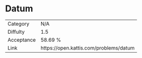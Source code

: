 # Datum

<table>
    <tr>
        <td>Category</td>
        <td>N/A</td>
    </tr>
    <tr>
        <td>Diffulty</td>
        <td>1.5</td>
    </tr>
    <tr>
        <td>Acceptance</td>
        <td>58.69 %</td>
    </tr>
    <tr>
        <td>Link</td>
        <td>https://open.kattis.com/problems/datum</td>
    </tr>
</table>